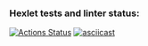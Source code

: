### Hexlet tests and linter status:
[![Actions Status](https://github.com/slowyan/frontend-project-46/workflows/hexlet-check/badge.svg)](https://github.com/slowyan/frontend-project-46/actions)
[![asciicast](https://asciinema.org/a/2VvQxEsxuC9YdmoXAK7wDdRvl.svg)](https://asciinema.org/a/2VvQxEsxuC9YdmoXAK7wDdRvl)
